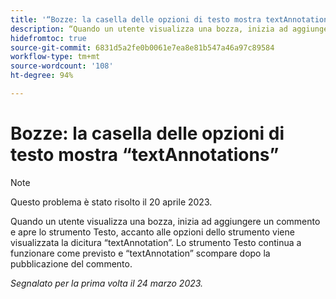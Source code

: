 ```yaml
---
title: '“Bozze: la casella delle opzioni di testo mostra textAnnotations”'
description: “Quando un utente visualizza una bozza, inizia ad aggiungere un commento e apre lo strumento Testo, accanto alle opzioni dello strumento viene visualizzata la dicitura textAnnotation. Lo strumento Testo continua a funzionare come previsto e textAnnotation scompare dopo la pubblicazione del commento.”
hidefromtoc: true
source-git-commit: 6831d5a2fe0b0061e7ea8e81b547a46a97c89584
workflow-type: tm+mt
source-wordcount: '108'
ht-degree: 94%

---
```



# Bozze: la casella delle opzioni di testo mostra “textAnnotations”

<!--This article is on the WF and WFP TOCs-->

>[!NOTE]
>
>Questo problema è stato risolto il 20 aprile 2023.

Quando un utente visualizza una bozza, inizia ad aggiungere un commento e apre lo strumento Testo, accanto alle opzioni dello strumento viene visualizzata la dicitura “textAnnotation”. Lo strumento Testo continua a funzionare come previsto e “textAnnotation” scompare dopo la pubblicazione del commento.

_Segnalato per la prima volta il 24 marzo 2023._

